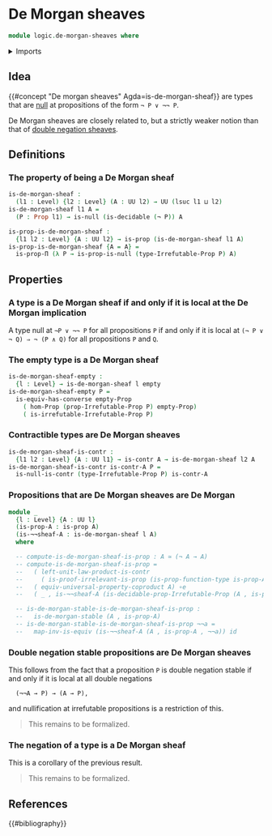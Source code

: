 # De Morgan sheaves

```agda
module logic.de-morgan-sheaves where
```

<details><summary>Imports</summary>

```agda
open import foundation.contractible-types
open import foundation.dependent-pair-types
open import logic.de-morgans-law
open import foundation.coproduct-types
open import foundation.double-negation
open import foundation.empty-types
open import foundation.irrefutable-propositions
open import foundation.logical-equivalences
open import foundation.negation
open import foundation.type-arithmetic-cartesian-product-types
open import foundation.universal-property-coproduct-types
open import foundation.universe-levels

open import foundation-core.equivalences
open import foundation-core.function-types
open import foundation-core.propositions

open import orthogonal-factorization-systems.null-types
```

</details>

## Idea

{{#concept "De morgan sheaves" Agda=is-de-morgan-sheaf}} are types that are
[null](orthogonal-factorization-systems.null-types.md) at propositions of the
form `¬ P ∨ ¬¬ P`.

De Morgan sheaves are closely related to, but a strictly weaker notion than that
of
[double negation sheaves](orthogonal-factorization-systems.double-negation-sheaves.md).

## Definitions

### The property of being a De Morgan sheaf

```agda
is-de-morgan-sheaf :
  (l1 : Level) {l2 : Level} (A : UU l2) → UU (lsuc l1 ⊔ l2)
is-de-morgan-sheaf l1 A =
  (P : Prop l1) → is-null (is-decidable (¬ P)) A

is-prop-is-de-morgan-sheaf :
  {l1 l2 : Level} {A : UU l2} → is-prop (is-de-morgan-sheaf l1 A)
is-prop-is-de-morgan-sheaf {A = A} =
  is-prop-Π (λ P → is-prop-is-null (type-Irrefutable-Prop P) A)
```

## Properties

### A type is a De Morgan sheaf if and only if it is local at the De Morgan implication

A type null at `¬P ∨ ¬¬ P` for all propositions `P` if and only if it is local
at `(¬ P ∨ ¬ Q) ⇒ ¬ (P ∧ Q)` for all propositions `P` and `Q`.

### The empty type is a De Morgan sheaf

```agda
is-de-morgan-sheaf-empty :
  {l : Level} → is-de-morgan-sheaf l empty
is-de-morgan-sheaf-empty P =
  is-equiv-has-converse empty-Prop
    ( hom-Prop (prop-Irrefutable-Prop P) empty-Prop)
    ( is-irrefutable-Irrefutable-Prop P)
```

### Contractible types are De Morgan sheaves

```agda
is-de-morgan-sheaf-is-contr :
  {l1 l2 : Level} {A : UU l1} → is-contr A → is-de-morgan-sheaf l2 A
is-de-morgan-sheaf-is-contr is-contr-A P =
  is-null-is-contr (type-Irrefutable-Prop P) is-contr-A
```

### Propositions that are De Morgan sheaves are De Morgan

```agda
module _
  {l : Level} {A : UU l}
  (is-prop-A : is-prop A)
  (is-¬¬sheaf-A : is-de-morgan-sheaf l A)
  where

  -- compute-is-de-morgan-sheaf-is-prop : A ≃ (¬ A → A)
  -- compute-is-de-morgan-sheaf-is-prop =
  --   ( left-unit-law-product-is-contr
  --     ( is-proof-irrelevant-is-prop (is-prop-function-type is-prop-A) id)) ∘e
  --   ( equiv-universal-property-coproduct A) ∘e
  --   ( _ , is-¬¬sheaf-A (is-decidable-prop-Irrefutable-Prop (A , is-prop-A)))

  -- is-de-morgan-stable-is-de-morgan-sheaf-is-prop :
  --   is-de-morgan-stable (A , is-prop-A)
  -- is-de-morgan-stable-is-de-morgan-sheaf-is-prop ¬¬a =
  --   map-inv-is-equiv (is-¬¬sheaf-A (A , is-prop-A , ¬¬a)) id
```

### Double negation stable propositions are De Morgan sheaves

This follows from the fact that a proposition `P` is double negation stable if
and only if it is local at all double negations

```text
  (¬¬A → P) → (A → P),
```

and nullification at irrefutable propositions is a restriction of this.

> This remains to be formalized.

### The negation of a type is a De Morgan sheaf

This is a corollary of the previous result.

> This remains to be formalized.

## References

{{#bibliography}}
